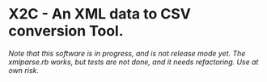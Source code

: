 # X2C - An XML data to CSV conversion Tool.

_Note that this software is in progress, and is not release mode yet. The xmlparse.rb works, but tests are not done, and it needs refactoring. Use at own risk._